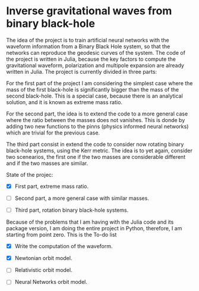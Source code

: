 # Inverse gravitational waves from binary black-hole

The idea of the project is to train artificial neural networks with the waveform information from a 
Binary Black Hole system, so that the networks can reproduce the geodesic curves of the system. The 
code of the project is written in Julia, because the key factors to compute the gravitational waveform,
polarization and multipole expansion are already written in Julia. The project is currently divided 
in three parts: 

For the first part of the project I am considering the simplest case where the mass of the first
black-hole is significantly bigger than the mass of the second black-hole. This is a special case, 
because there is an analytical solution, and it is known as extreme mass ratio.

For the second part, the idea is to extend the code to a more general case where the ratio between 
the masses does not vanishes. This is donde by adding two new functions to the pinns (physics 
informed neural networks) which are trivial for the previous case.

The third part consist in extend the code to consider now rotating binary black-hole systems, using
the Kerr metric. The idea is to yet again, consider two scenearios, the first one if the two masses
are considerable different and if the two masses are similar.

State of the projec:
- [X] First part, extreme mass ratio.
- [ ] Second part, a more general case with similar masses.
- [ ] Third part, rotation binary black-hole systems.


Because of the problems that I am having with the Julia code and its package version, I am
doing the entire project in Python, therefore, I am starting from point zero. This is the
To-do list 
- [X] Write the computation of the waveform.
- [X] Newtonian orbit model.
- [ ] Relativistic orbit model.
- [ ] Neural Networks orbit model.

